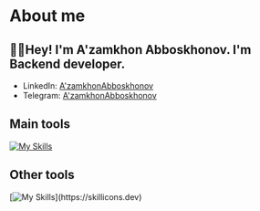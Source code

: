# About me
<p><h2>👋🏻Hey! I'm A'zamkhon Abboskhonov. I'm Backend developer.</h2></p>

- LinkedIn:                            [A'zamkhonAbboskhonov](https://www.linkedin.com/in/azamxonabbosxonov/)                         
- Telegram:                           [A'zamkhonAbboskhonov](https://t.me/abboskhonovv_a)
## Main tools
[![My Skills](https://skillicons.dev/icons?i=c,python,django,html,css,react,nodejs,docker)](https://skillicons.dev)

## Other tools
[![My Skills](https://skillicons.dev/icons?i=git,github,postgresql,sqlite,mysql,vscode,pycharm,postman,notion,)](https://skillicons.dev)

